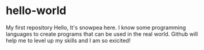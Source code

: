 # hello-world
My first repository
Hello, 
It's snowpea here. I know some programming languages to create programs that can be used in the real world. Github will help me to level up my skills and I am so exicited!
